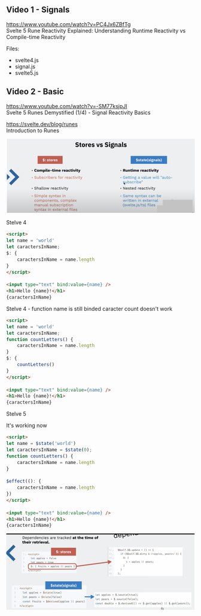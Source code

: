 ## Video 1 - Signals

https://www.youtube.com/watch?v=PC4Jx6ZBfTg  
Svelte 5 Rune Reactivity Explained: Understanding Runtime Reactivity vs Compile-time Reactivity  

Files:
- svelte4.js
- signal.js
- svelte5.js

## Video 2 - Basic

https://www.youtube.com/watch?v=-SM77ksjpJI  
Svelte 5 Runes Demystified (1/4) - Signal Reactivity Basics

https://svelte.dev/blog/runes  
Introduction to Runes

![Stores vs Signals](images/video2a.png)

Stelve 4

```html
<script>
let name = 'world'
let caractersInName;
$: {
    caractersInName = name.length
}
</script>

<input type="text" bind:value={name} />
<h1>Hello {name}!</h1>
{caractersInName}
```

Stelve 4 - function 
name is still binded 
caracter count doesn't work

```html
<script>
let name = 'world'
let caractersInName;
function countLetters() {
    caractersInName = name.length
}
$: {
    countLetters()
}
</script>

<input type="text" bind:value={name} />
<h1>Hello {name}!</h1>
{caractersInName}
```

Stelve 5

It's working now

```html
<script>
let name = $state('world')
let caractersInName = $state(0);
function countLetters() {
    caractersInName = name.length
}

$effect((): {
    caractersInName = name.length
})
</script>

<input type="text" bind:value={name} />
<h1>Hello {name}!</h1>
{caractersInName}
```

![In Deph](images/video2b.png)
